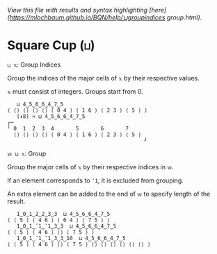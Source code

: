 *View this file with results and syntax highlighting [here](https://mlochbaum.github.io/BQN/help/⊔groupindices group.html).*

# Square Cup (`⊔`)

`⊔ 𝕩`: Group Indices

Group the indices of the major cells of `𝕩` by their respective values.

`𝕩` must consist of integers. Groups start from 0. 

       ⊔ 4‿5‿6‿6‿4‿7‿5
    ⟨ ⟨⟩ ⟨⟩ ⟨⟩ ⟨⟩ ⟨ 0 4 ⟩ ⟨ 1 6 ⟩ ⟨ 2 3 ⟩ ⟨ 5 ⟩ ⟩
       (↕8) ≍ ⊔ 4‿5‿6‿6‿4‿7‿5
    ┌─                                           
    ╵ 0  1  2  3  4       5       6       7      
      ⟨⟩ ⟨⟩ ⟨⟩ ⟨⟩ ⟨ 0 4 ⟩ ⟨ 1 6 ⟩ ⟨ 2 3 ⟩ ⟨ 5 ⟩  
                                                ┘


`𝕨 ⊔ 𝕩`: Group

Group the major cells of `𝕩` by their respective indices in `𝕨`.

If an element corresponds to `¯1`, it is excluded from grouping.

An extra element can be added to the end of `𝕨` to specify length of the result.

       1‿0‿1‿2‿2‿3‿3  ⊔ 4‿5‿6‿6‿4‿7‿5
    ⟨ ⟨ 5 ⟩ ⟨ 4 6 ⟩ ⟨ 6 4 ⟩ ⟨ 7 5 ⟩ ⟩
       1‿0‿1‿¯1‿¯1‿3‿3  ⊔ 4‿5‿6‿6‿4‿7‿5
    ⟨ ⟨ 5 ⟩ ⟨ 4 6 ⟩ ⟨⟩ ⟨ 7 5 ⟩ ⟩
       1‿0‿1‿¯1‿¯1‿3‿3‿10  ⊔ 4‿5‿6‿6‿4‿7‿5
    ⟨ ⟨ 5 ⟩ ⟨ 4 6 ⟩ ⟨⟩ ⟨ 7 5 ⟩ ⟨⟩ ⟨⟩ ⟨⟩ ⟨⟩ ⟨⟩ ⟨⟩ ⟩

